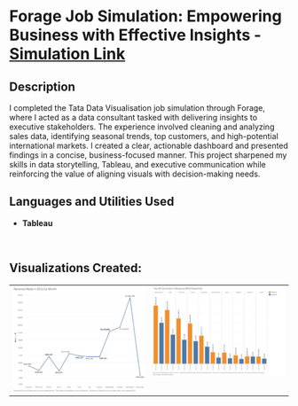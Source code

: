 <h1>Forage Job Simulation: Empowering Business with Effective Insights - <a href="https://www.theforage.com/simulations/tata/data-visualisation-p5xo?reloaded=true" download>Simulation Link</a> </h1>


<h2>Description</h2>
I completed the Tata Data Visualisation job simulation through Forage, where I acted as a data consultant tasked with delivering insights to executive stakeholders. The experience involved cleaning and analyzing sales data, identifying seasonal trends, top customers, and high-potential international markets. I created a clear, actionable dashboard and presented findings in a concise, business-focused manner. This project sharpened my skills in data storytelling, Tableau, and executive communication while reinforcing the value of aligning visuals with decision-making needs. 
<br />


<h2>Languages and Utilities Used</h2>

- <b>Tableau</b> 


<br>

<h2>Visualizations Created:</h2>
<table style="width: 100%;">
  <!-- Row 1: Images -->
  <tr>
    <td align="center" valign="top" style="width: 50%;">
      <img src="ForageProject_P1.png" style="max-height: 300px; width: auto;" />
    </td>
    <td align="center" valign="top" style="width: 50%;">
      <img src="ForageProject_P2.png" style="max-height: 300px; width: auto;" />
    </td>
  </tr>
